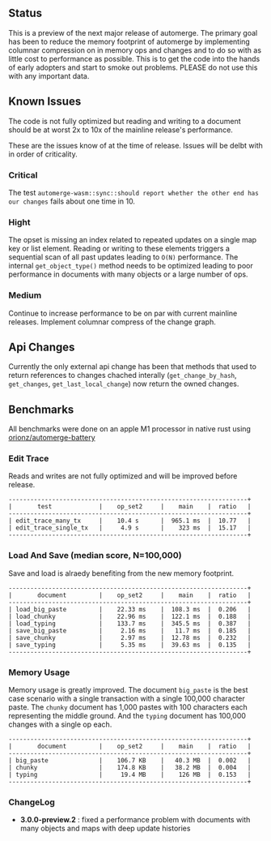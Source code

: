 
## Status

This is a preview of the next major release of automerge.  The primary goal has been to reduce the memory footprint of automerge by implementing columnar compression on in memory ops and changes and to do so with as little cost to performance as possible.  This is to get the code into the hands of early adopters and start to smoke out problems.  PLEASE do not use this with any important data.

## Known Issues

The code is not fully optimized but reading and writing to a document should be at worst 2x to 10x of the mainline release's performance.

These are the issues know of at the time of release.  Issues will be delbt with in order of criticality.

### Critical

The test `automerge-wasm::sync::should report whether the other end has our changes` fails about one time in 10.

### Hight

The opset is missing an index related to repeated updates on a single map key or list element.  Reading or writing to these elements triggers a sequential scan of all past updates leading to `O(N)` performance.
The internal `get_object_type()` method needs to be optimized leading to poor performance in documents with many objects or a large number of ops.

### Medium

Continue to increase performance to be on par with current mainline releases.
Implement columnar compress of the change graph.

## Api Changes

Currently the only external api change has been that methods that used to return references to changes chached interally (`get_change_by_hash`, `get_changes`, `get_last_local_change`) now return the owned changes.

## Benchmarks

All benchmarks were done on an apple M1 processor in native rust using [orionz/automerge-battery](https://github.com/orionz/automerge-battery)

### Edit Trace

Reads and writes are not fully optimized and will be improved before release.

```
------------------------------------------------------------------+
|       test             |    op_set2     |    main    |  ratio   |
------------------------------------------------------------------+
| edit_trace_many_tx     |    10.4 s      |  965.1 ms  |  10.77   |
| edit_trace_single_tx   |     4.9 s      |    323 ms  |  15.17   |
------------------------------------------------------------------+
```

### Load And Save (median score, N=100,000)

Save and load is alraedy benefiting from the new memory footprint.

```
------------------------------------------------------------------+
|       document         |    op_set2     |    main    |  ratio   |
------------------------------------------------------------------+
| load_big_paste         |    22.33 ms    |  108.3 ms  |  0.206   |
| load_chunky            |    22.96 ms    |  122.1 ms  |  0.188   |
| load_typing            |    133.7 ms    |  345.5 ms  |  0.387   |
| save_big_paste         |     2.16 ms    |   11.7 ms  |  0.185   |
| save_chunky            |     2.97 ms    |  12.78 ms  |  0.232   |
| save_typing            |     5.35 ms    |  39.63 ms  |  0.135   |
------------------------------------------------------------------+
```

### Memory Usage

Memory usage is greatly improved.  The document `big_paste` is the best case scenario with a single transaction with a single 100,000 character paste.  The `chunky` document has 1,000 pastes with 100 characters each representing the middle ground.  And the `typing` document has 100,000 changes with a single op each.

```
------------------------------------------------------------------+
|       document         |    op_set2     |    main    |  ratio   |
------------------------------------------------------------------+
| big_paste              |    106.7 KB    |   40.3 MB  |  0.002   |
| chunky                 |    174.8 KB    |   38.2 MB  |  0.004   |
| typing                 |     19.4 MB    |    126 MB  |  0.153   |
------------------------------------------------------------------+
```

### ChangeLog

- **3.0.0-preview.2** : fixed a performance problem with documents with many objects and maps with deep update histories

